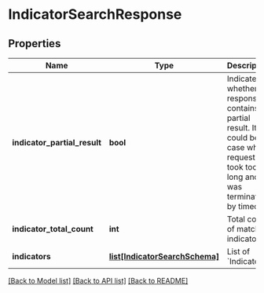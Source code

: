 # IndicatorSearchResponse


## Properties
Name | Type | Description | Notes
------------ | ------------- | ------------- | -------------
**indicator_partial_result** | **bool** | Indicates whether response contains partial result. It could be in case when request took too long and was terminated by timeout. | [optional] 
**indicator_total_count** | **int** | Total count of matched indicators. | 
**indicators** | [**list[IndicatorSearchSchema]**](IndicatorSearchSchema.md) | List of &#x60;Indicators&#x60; | [optional] 

[[Back to Model list]](../README.md#documentation-for-models) [[Back to API list]](../README.md#documentation-for-api-endpoints) [[Back to README]](../README.md)



